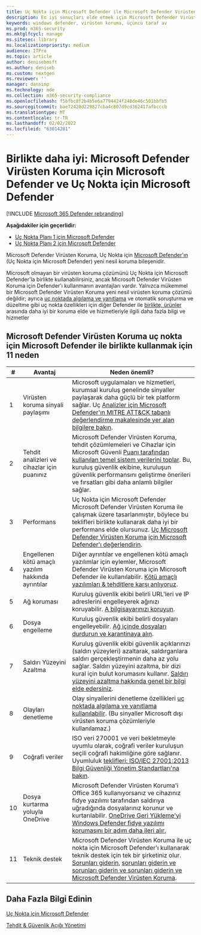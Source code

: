 ```yaml
---
title: Uç Nokta için Microsoft Defender ile Microsoft Defender Virüsten Koruma neden kullanmalı?
description: En iyi sonuçları elde etmek için Microsoft Defender Virüsten Koruma Microsoft tekliflerinizi birlikte kullanın.
keywords: windows defender, virüsten koruma, üçüncü taraf av
ms.prod: m365-security
ms.mktglfcycl: manage
ms.sitesec: library
ms.localizationpriority: medium
audience: ITPro
ms.topic: article
author: denisebmsft
ms.author: deniseb
ms.custom: nextgen
ms.reviewer: ''
manager: dansimp
ms.technology: mde
ms.collection: m365-security-compliance
ms.openlocfilehash: f5bfbc8f2b4b5e6a7794424f248de46c501bbfb5
ms.sourcegitcommit: bae72428d229827cba4c807d9cd362417afbcccb
ms.translationtype: MT
ms.contentlocale: tr-TR
ms.lasthandoff: 02/02/2022
ms.locfileid: "63014281"
---
```

# <a name="better-together-microsoft-defender-antivirus-and-microsoft-defender-for-endpoint"></a>Birlikte daha iyi: Microsoft Defender Virüsten Koruma için Microsoft Defender ve Uç Nokta için Microsoft Defender

[!INCLUDE [Microsoft 365 Defender rebranding](../../includes/microsoft-defender.md)]


**Aşağıdakiler için geçerlidir:**

- [Uç Nokta Planı 1 için Microsoft Defender](https://go.microsoft.com/fwlink/p/?linkid=2154037)
- [Uç Nokta Planı 2 için Microsoft Defender](https://go.microsoft.com/fwlink/p/?linkid=2154037)

Microsoft Defender Virüsten Koruma, Uç Nokta için [Microsoft Defender'ın](/microsoft-365/security/defender-endpoint/microsoft-defender-endpoint) (Uç Nokta için Microsoft Defender) yeni nesil koruma bileşenidir.

Microsoft olmayan bir virüsten koruma çözümünü Uç Nokta için Microsoft Defender'la birlikte kullanabilirsiniz, ancak Microsoft Defender Virüsten Koruma için Defender'ı kullanmanın avantajları vardır. Yalnızca mükemmel bir Microsoft Defender Virüsten Koruma yeni nesil virüsten koruma çözümü değildir; ayrıca [uç noktada algılama ve yanıtlama](/microsoft-365/security/defender-endpoint/overview-endpoint-detection-response) ve otomatik soruşturma ve düzeltme gibi uç nokta özellikleri için diğer Defender ile [birlikte, ürünler](/microsoft-365/security/defender-endpoint/automated-investigations) arasında daha iyi bir koruma elde ve hizmetleriyle ilgili daha fazla bilgi ve hizmetler

## <a name="11-reasons-to-use-microsoft-defender-antivirus-together-with-microsoft-defender-for-endpoint"></a>Microsoft Defender Virüsten Koruma uç nokta için Microsoft Defender ile birlikte kullanmak için 11 neden

|#|Avantaj|Neden önemli?|
|--|--|--|
|1|Virüsten koruma sinyali paylaşımı|Microsoft uygulamaları ve hizmetleri, kurumsal kuruluş genelinde sinyaller paylaşarak daha güçlü bir tek platform sağlar. Uç [Analizler için Microsoft Defender'ın MITRE ATT&CK tabanlı değerlendirme makalesinde yer alan bilgilere bakın](https://www.microsoft.com/security/blog/2018/12/03/insights-from-the-mitre-attack-based-evaluation-of-windows-defender-atp/).|
|2|Tehdit analizleri ve cihazlar için puanınız|Microsoft Defender Virüsten Koruma, tehdit çözümlemeleri ve Cihazlar için Microsoft Güvenli [Puanı tarafından](/microsoft-365/security/defender-endpoint/threat-analytics) [kullanılan temel sistem verilerini toplar](/microsoft-365/security/defender-endpoint/tvm-microsoft-secure-score-devices). Bu, kuruluş güvenlik ekibine, kuruluşun güvenlik performansını geliştirme önerileri ve fırsatları gibi daha anlamlı bilgiler sağlar.|
|3|Performans|Uç Nokta için Microsoft Defender Microsoft Defender Virüsten Koruma ile çalışmak üzere tasarlanmıştır, böylece bu teklifleri birlikte kullanarak daha iyi bir performans elde olursunuz. [Uç Microsoft Defender Virüsten Koruma](evaluate-microsoft-defender-antivirus.md) [için Microsoft Defender'ı değerlendirin](/microsoft-365/security/defender-endpoint/evaluate-mde).|
|4|Engellenen kötü amaçlı yazılım hakkında ayrıntılar|Diğer ayrıntılar ve engellenen kötü amaçlı yazılımlar için eylemler, Microsoft Defender Virüsten Koruma için Microsoft Defender ile kullanılabilir. [Kötü amaçlı yazılımları & tehditlere karşı anlıyoruz](/windows/security/threat-protection/intelligence/understanding-malware).|
|5|Ağ koruması|Kuruluş güvenlik ekibi belirli URL'leri ve IP adreslerini engelleyerek ağınızı koruyabilir. [A bilgisayarınızı koruyun](/microsoft-365/security/defender-endpoint/network-protection).|
|6|Dosya engelleme|Kuruluş güvenlik ekibi belirli dosyaları engelleyebilir. [Ağ içinde dosyaları durdurun ve karantinaya alın](/microsoft-365/security/defender-endpoint/respond-file-alerts#stop-and-quarantine-files-in-your-network).|
|7|Saldırı Yüzeyini Azaltma|Kuruluş güvenlik ekibi güvenlik açıklarınızı (saldırı yüzeyleri) azaltarak, saldırganlara saldırı gerçekleştirmenin daha az yolu sağlar. Saldırı yüzeyini azaltma, bir dizi kural için bulut korumasını kullanır. [Saldırı yüzeyini azaltma hakkında genel bir bilgi elde edersiniz](/microsoft-365/security/defender-endpoint/overview-attack-surface-reduction).|
|8|Olayları denetleme|Olay sinyallerini denetleme özellikleri [uç noktada algılama ve yanıtlama kullanılabilir](/microsoft-365/security/defender-endpoint/overview-endpoint-detection-response). (Bu sinyaller Microsoft dışı virüsten koruma çözümleriyle kullanılamaz.)|
|9|Coğrafi veriler|ISO veri 270001 ve veri bekletmeyle uyumlu olarak, coğrafi veriler kuruluşun seçili coğrafi hakimliğine göre sağlanır. Uyumluluk [teklifleri: ISO/IEC 27001:2013 Bilgi Güvenliği Yönetim Standartları'na bakın](/microsoft-365/compliance/offering-iso-27001).|
|10|Dosya kurtarma yoluyla OneDrive|Microsoft Defender Virüsten Koruma'i Office 365 kullanıyorsanız ve cihazınız fidye yazılımı [](/Office365/Enterprise)tarafından saldırıya uğradığında dosyalarınız korunur ve kurtarılabilir. [OneDrive Geri Yükleme'yi Windows Defender fidye yazılımı korumasını bir adım daha ileri alır.](https://techcommunity.microsoft.com/t5/Microsoft-OneDrive-Blog/OneDrive-Files-Restore-and-Windows-Defender-takes-ransomware/ba-p/188001)|
|11|Teknik destek|Microsoft Defender Virüsten Koruma ile uç nokta için Microsoft Defender'ı kullanarak teknik destek için tek bir şirketiniz olur. [Sorunları giderin,](https://docs.microsoft.com/microsoft-365/security/defender-endpoint/troubleshoot-mdatp) [sorunları giderin ve sorunları giderin ve sorunları giderin ve Microsoft Defender Virüsten Koruma](troubleshoot-microsoft-defender-antivirus.md).|

## <a name="learn-more"></a>Daha Fazla Bilgi Edinin

[Uç Nokta için Microsoft Defender](/microsoft-365/security/defender-endpoint/microsoft-defender-endpoint)

[Tehdit & Güvenlik Açığı Yönetimi](/microsoft-365/security/defender-endpoint/next-gen-threat-and-vuln-mgt)
